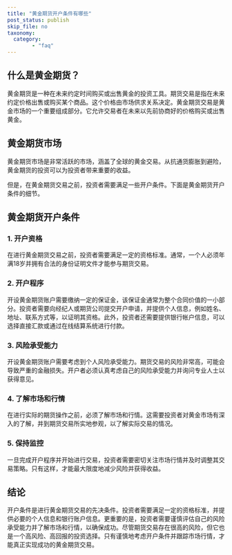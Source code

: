 ```yaml
---
title: "黄金期货开户条件有哪些"
post_status: publish
skip_file: no
taxonomy:
  category:
        - "faq"
---
```


## 什么是黄金期货？

黄金期货是一种在未来约定时间购买或出售黄金的投资工具。期货交易是指在未来约定价格出售或购买某个商品。这个价格由市场供求关系决定。黄金期货交易是黄金市场的一个重要组成部分。它允许交易者在未来以先前协商好的价格购买或出售黄金。

## 黄金期货市场

黄金期货市场是非常活跃的市场，涵盖了全球的黄金交易。从抗通货膨胀到避险，黄金期货的投资可以为投资者带来重要的收益。

但是，在黄金期货交易之前，投资者需要满足一些开户条件。下面是黄金期货开户条件的细节。

## 黄金期货开户条件

### 1\. 开户资格

在进行黄金期货交易之前，投资者需要满足一定的资格标准。通常，一个人必须年满18岁并拥有合法的身份证明文件才能参与期货交易。

### 2\. 开户程序

开设黄金期货账户需要缴纳一定的保证金，该保证金通常为整个合同价值的一小部分。投资者需要向经纪人或期货公司提交开户申请，并提供个人信息，例如姓名、地址、联系方式等，以证明其资格。此外，投资者还需要提供银行帐户信息，可以选择直接汇款或通过在线结算系统进行付款。

### 3\. 风险承受能力

开设黄金期货账户需要考虑到个人风险承受能力。期货交易的风险非常高，可能会导致严重的金融损失。开户者必须认真考虑自己的风险承受能力并询问专业人士以获得意见。

### 4\. 了解市场和行情

在进行实际的期货操作之前，必须了解市场和行情。这需要投资者对黄金市场有深入的了解，并到期货交易所实地参观，以了解实际交易的情况。

### 5\. 保持监控

一旦完成开户程序并开始进行交易，投资者需要密切关注市场行情并及时调整其交易策略。只有这样，才能最大限度地减少风险并获得收益。

## 结论

开户条件是进行黄金期货交易的先决条件。投资者需要满足一定的资格标准，并提供必要的个人信息和银行账户信息。更重要的是，投资者需要谨慎评估自己的风险承受能力并了解市场和行情，以确保成功。尽管期货交易存在很高的风险，但它也是一个高风险、高回报的投资选择。只有谨慎地考虑开户条件并跟踪市场行情，才能真正实现成功的黄金期货交易。
